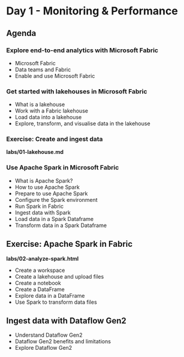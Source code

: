 # Day 1 - Monitoring & Performance

## Agenda

### Explore end-to-end analytics with Microsoft Fabric
- Microsoft Fabric
- Data teams and Fabric
- Enable and use Microsoft Fabric

### Get started with lakehouses in Microsoft Fabric
- What is a lakehouse
- Work with a Fabric lakehouse
- Load data into a lakehouse
- Explore, transform, and visualise data in the lakehouse

### Exercise: Create and ingest data

**labs/01-lakehouse.md**

### Use Apache Spark in Microsoft Fabric

- What is Apache Spark?
- How to use Apache Spark
- Prepare to use Apache Spark
- Configure the Spark environment
- Run Spark in Fabric
- Ingest data with Spark
- Load data in a Spark Dataframe
- Transform data in a Spark Dataframe

## Exercise: Apache Spark in Fabric

**labs/02-analyze-spark.html**

- Create a workspace
- Create a lakehouse and upload files
- Create a notebook
- Create a DataFrame
- Explore data in a DataFrame
- Use Spark to transform data files

## Ingest data with Dataflow Gen2

- Understand Dataflow Gen2
- Dataflow Gen2 benefits and limitations
- Explore Dataflow Gen2